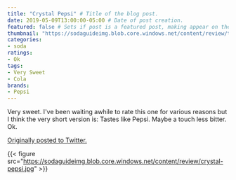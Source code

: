 ```yaml
---
title: "Crystal Pepsi" # Title of the blog post.
date: 2019-05-09T13:00:00-05:00 # Date of post creation.
featured: false # Sets if post is a featured post, making appear on the home page side bar.
thumbnail: "https://sodaguideimg.blob.core.windows.net/content/review/thumbs/crystal-pepsi.jpg" # Sets thumbnail image appearing inside card on homepage.
categories:
- soda
ratings:
- Ok
tags:
- Very Sweet
- Cola
brands:
- Pepsi
---
```


Very sweet. I've been waiting awhile to rate this one for various reasons but I think the very short version is: Tastes like Pepsi. Maybe a touch less bitter. Ok.

[Originally posted to Twitter.](https://twitter.com/Cavorter/status/1126547505636880384)

{{< figure src="https://sodaguideimg.blob.core.windows.net/content/review/crystal-pepsi.jpg" >}}